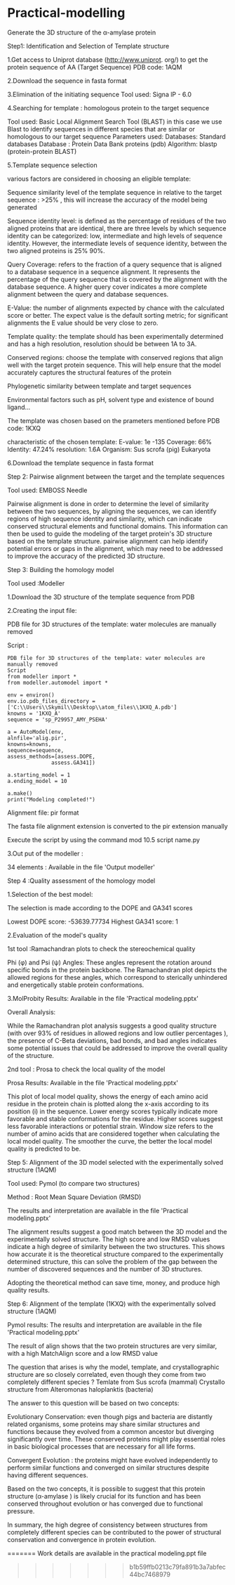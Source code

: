 # Practical-modelling

Generate the 3D structure of the α-amylase protein

Step1: Identification and Selection of Template structure

 1.Get access to Uniprot database  (http://www.uniprot. org/) to get the protein sequence of AA     (Target Sequence)
 PDB code: 1AQM

 2.Download the sequence in fasta format

 3.Elimination of the initiating sequence 
 Tool used:  Signa lP - 6.0

 4.Searching  for template  : homologous protein to the target sequence 
 
 Tool used: Basic Local Alignment Search Tool (BLAST)
 in this case we use Blast to identify sequences in different species that are similar or homologous to our target sequence 
 Parameters used:
 Databases: Standard databases 
 Database : Protein Data Bank proteins (pdb)
 Algorithm: blastp (protein-protein BLAST)

 5.Template sequence selection 
 
 various factors are considered in choosing an eligible template:
 
 Sequence similarity level of the template sequence in relative to the target sequence :  >25% , this will increase the accuracy of the model          being generated 
 
 Sequence identity level: is defined as the percentage of residues of the two aligned proteins that are identical, there are three levels by    which sequence identity can be categorized: low, intermediate and high levels of sequence identity. However, the intermediate levels of sequence     identity,  between the two aligned proteins is 25% 90%.
 
 Query Coverage: refers to the fraction of a query sequence that is aligned to a database sequence in a sequence alignment. It represents the   percentage of the query sequence that is covered by the alignment with the database sequence. A higher query cover indicates a more complete   alignment between the query and database sequences.
 
 E-Value: the number of alignments expected by chance with the calculated score or better. The expect value is the default sorting metric; for  significant alignments the E value should be very close to zero.
 
Template quality:  the template should  has been experimentally determined and has a high resolution, resolution should be between 1A to 3A.

 Conserved regions: choose the template with conserved regions  that align well with the target protein sequence. This will help ensure that the  model accurately captures the structural features of the protein
 
Phylogenetic similarity between template and target sequences

Environmental factors such as pH, solvent type and existence of bound ligand…

 The template was chosen based on the prameters mentioned before
 PDB code: 1KXQ
 
 characteristic of the chosen template:
    E-value: 1e -135
    Coverage: 66%
    Identity: 47.24%
    resolution: 1.6A
    Organism: Sus scrofa (pig) Eukaryota

 6.Download the template sequence in fasta format

Step 2: Pairwise alignment between the target and the template sequences 

 Tool used: EMBOSS Needle
 
 Pairwise alignment is done in order to determine the level of similarity between the two sequences, by aligning the sequences, we can identify  regions of high sequence identity and similarity, which can indicate conserved structural elements and functional domains. This information can then be used to guide the modeling of the target protein's 3D structure based on the template structure.
 pairwise alignment can help identify potential errors or gaps in the alignment, which may need to be addressed to improve the accuracy of the   predicted 3D structure.

Step 3: Building the homology model

 Tool used :Modeller
 
 1.Download the 3D structure of the template sequence from PDB
 
 2.Creating the input file: 

 PDB file for 3D structures of the template: water molecules are manually removed
 
Script :

 
    PDB file for 3D structures of the template: water molecules are manually removed
    Script 
    from modeller import *
    from modeller.automodel import *

    env = environ()
    env.io.pdb_files_directory = ['C:\\Users\\Skymil\\Desktop\\atom_files\\1KXQ_A.pdb']
    knowns = '1KXQ_A'
    sequence = 'sp_P29957_AMY_PSEHA'

    a = AutoModel(env,
    alnfile='alig.pir', 
    knowns=knowns,
    sequence=sequence,
    assess_methods=[assess.DOPE,
                  assess.GA341])
                  
    a.starting_model = 1
    a.ending_model = 10

    a.make()
    print("Modeling completed!")

 Alignment file: pir format
 
 The fasta file alignment extension is converted to the pir extension manually
 
 Execute the script by using the command mod 10.5 script name.py


3.Out put of the modeller :

34 elements : Available in the file 'Output modeller'

Step 4 :Quality assessment of the homology model

 1.Selection of the best model:
 
 The selection is made according to the DOPE and GA341 scores
 
 Lowest DOPE score: -53639.77734
 Highest GA341 score: 1
 
 2.Evaluation of the model's quality
 
 1st  tool :Ramachandran plots  to check the stereochemical quality
 
 Phi (φ) and Psi (ψ) Angles: These angles represent the rotation around specific bonds in the protein backbone. 
 The Ramachandran plot depicts the allowed regions for these angles, which correspond to sterically unhindered and energetically stable protein   conformations.
 
 3.MolProbity Results: Available in the file 'Practical modeling.pptx'

 Overall Analysis:

 While the Ramachandran plot analysis suggests a good quality structure (with over 93% of residues in allowed regions and low outlier   percentages ), the presence of C-Beta deviations, bad bonds, and bad angles indicates some potential issues that could be addressed to improve  the overall quality of the structure.
 
 2nd tool : Prosa to check the local quality of the model
 
 Prosa Results: Available in the file 'Practical modeling.pptx'
 
 This plot of local model quality, shows the energy of each amino acid residue in the protein chain is plotted along the x-axis according to its  position (i) in the sequence.
 Lower energy scores typically indicate more favorable and stable conformations for the residue.
 Higher scores suggest less favorable interactions or potential strain.
 Window size refers to the number of amino acids that are considered together when calculating the local model quality. The smoother the curve,   the better the local model quality is predicted to be.

 Step 5: Alignment of the 3D model selected  with the experimentally solved structure (1AQM)
 
 Tool used: Pymol (to compare two structures)
 
 Method : Root Mean Square Deviation (RMSD)
 
 The results and interpretation are available in the file 'Practical modeling.pptx'
 
 The alignment results suggest a good match between the 3D model and the experimentally solved structure. The high score and low RMSD values  indicate a high degree of similarity between the two structures. 
 This shows how accurate it is the theoretical structure compared to the experimentally determined structure, this can solve the problem of the  gap between the number of discovered sequences and the number of 
 3D structures.
 
 Adopting the theoretical method can save time, money, and produce high quality results.

 Step 6: Alignment of the  template (1KXQ) with the experimentally solved structure (1AQM)

 Pymol results:  The results and interpretation are available in the file 'Practical modeling.pptx'
 
 The result of align shows that the two protein structures are very similar,  with a high MatchAlign score and a low RMSD value


The question that arises is why the model, template, and crystallographic structure are so closely correlated, even though they come from two completely different species ?
Temlate  from Sus scrofa (mammal)
Crystallo  structure from Alteromonas haloplanktis (bacteria) 

The answer to this question will be based on two concepts:

Evolutionary Conservation: even though pigs and bacteria are distantly related organisms, some proteins may share similar structures and functions because they evolved from a common ancestor but diverging significantly over time. 
These conserved proteins might play essential roles in basic biological processes that are necessary for all life forms. 

Convergent Evolution :  the proteins might have evolved independently to perform similar functions and converged on similar structures despite having different sequences.

Based on the two concepts, it is possible to suggest that this protein structure (α-amylase ) is likely crucial for its function and has been conserved throughout evolution or has converged due to functional pressure.

In summary, the high degree of consistency between structures from completely different species can be contributed to the power of structural conservation and convergence in protein evolution.



=======
Work details are available in the practical modeling.ppt file
>>>>>>> b1b59ffb0213c79fa891b3a7abfec44bc7468979


